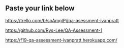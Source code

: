 ## Paste your link below

https://trello.com/b/soAmglPj/qa-asessment-ivanpratt

https://github.com/Rys-Lee/QA-Assessment-1

https://f19-qa-assessment-ivanpratt.herokuapp.com/